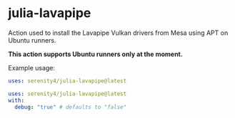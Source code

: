 # julia-lavapipe

Action used to install the Lavapipe Vulkan drivers from Mesa using APT on Ubuntu runners.

**This action supports Ubuntu runners only at the moment.**

Example usage:

```yaml
uses: serenity4/julia-lavapipe@latest
```

```yaml
uses: serenity4/julia-lavapipe@latest
with:
  debug: "true" # defaults to "false"
```

